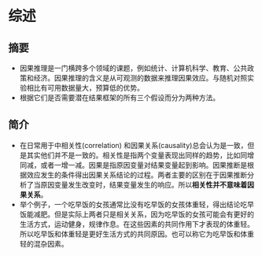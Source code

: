 # 综述
## 摘要
* 因果推理是一门横跨多个领域的课题，例如统计、计算机科学、教育、公共政策和经济。因果推理的含义是从可观测的数据来推理因果效应。与随机对照实验相比有可用数据量大，预算低的优势。
* 根据它们是否需要潜在结果框架的所有三个假设而分为两种方法。
## 简介
* 在日常用于中相关性(correlation) 和因果关系(causality)总会认为是一致，但是其实他们并不是一致的。相关性是指两个变量表现出同样的趋势，比如同增同减，或者一增一减。因果是指原因变量对结果变量起到影响。因果推断是根据效应发生的条件得出因果关系结论的过程。两者主要的区别在于因果推断分析了当原因变量发生改变时，结果变量发生的响应。所以**相关性并不意味着因果关系**。
* 举个例子，一个吃早饭的女孩通常比没有吃早饭的女孩体重轻，得出结论吃早饭能减肥。但是实际上两者只是相关关系，因为吃早饭的女孩可能会有更好的生活方式，运动健身，规律作息。在这些因素的共同作用下才表现的体重轻。所以吃早饭和体重轻是更好生活方式的共同原因。也可以称它为吃早饭和体重轻的混杂因素。